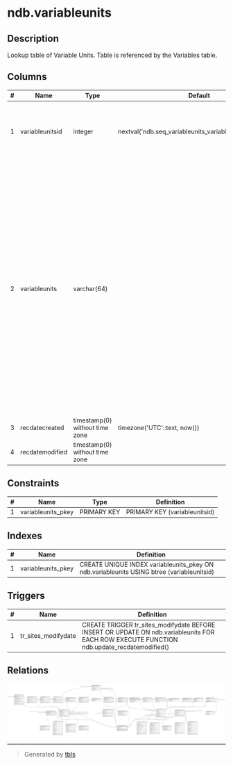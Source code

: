 # ndb.variableunits

## Description

Lookup table of Variable Units. Table is referenced by the Variables table.

## Columns

| # | Name            | Type                           | Default                                                    | Nullable | Children                                                                                                                                                                                                                                                                                                                                                                                  | Parents | Comment                                                                                                                                                                                                                                                                                                                                                                                                                                                                                      |
| - | --------------- | ------------------------------ | ---------------------------------------------------------- | -------- | ----------------------------------------------------------------------------------------------------------------------------------------------------------------------------------------------------------------------------------------------------------------------------------------------------------------------------------------------------------------------------------------- | ------- | -------------------------------------------------------------------------------------------------------------------------------------------------------------------------------------------------------------------------------------------------------------------------------------------------------------------------------------------------------------------------------------------------------------------------------------------------------------------------------------------- |
| 1 | variableunitsid | integer                        | nextval('ndb.seq_variableunits_variableunitsid'::regclass) | false    | [ndb.unitsdatasettypes](ndb.unitsdatasettypes.md) [ndb.variables](ndb.variables.md) [ndb.accumulationrates](ndb.accumulationrates.md) [ndb.analysisunitaltdepthscales](ndb.analysisunitaltdepthscales.md) [ndb.datauncertainties](ndb.datauncertainties.md) [ndb.speleothems](ndb.speleothems.md) [ndb.entitydripheight](ndb.entitydripheight.md) [ndb.entitycovers](ndb.entitycovers.md) |         | An arbitrary Variable Units identification number.                                                                                                                                                                                                                                                                                                                                                                                                                                           |
| 2 | variableunits   | varchar(64)                    |                                                            | false    |                                                                                                                                                                                                                                                                                                                                                                                           |         | The units of measurement. For fauna, these are «present/absent», «NISP» (Number of Individual Specimens), and «MNI» (Minimum Number of Individuals). For pollen, these are «NISP» (pollen counts) and «percent». Units for plant macrofossils include «present/absent» and «NISP», as well as a number of quantitative concentration measurements and semi-quantitative abundance measurements such as «1-5 scale». Examples of charcoal measurement units are «fragments/ml» and «µm^2/ml». |
| 3 | recdatecreated  | timestamp(0) without time zone | timezone('UTC'::text, now())                               | false    |                                                                                                                                                                                                                                                                                                                                                                                           |         |                                                                                                                                                                                                                                                                                                                                                                                                                                                                                              |
| 4 | recdatemodified | timestamp(0) without time zone |                                                            | false    |                                                                                                                                                                                                                                                                                                                                                                                           |         |                                                                                                                                                                                                                                                                                                                                                                                                                                                                                              |

## Constraints

| # | Name               | Type        | Definition                    |
| - | ------------------ | ----------- | ----------------------------- |
| 1 | variableunits_pkey | PRIMARY KEY | PRIMARY KEY (variableunitsid) |

## Indexes

| # | Name               | Definition                                                                                |
| - | ------------------ | ----------------------------------------------------------------------------------------- |
| 1 | variableunits_pkey | CREATE UNIQUE INDEX variableunits_pkey ON ndb.variableunits USING btree (variableunitsid) |

## Triggers

| # | Name                | Definition                                                                                                                                 |
| - | ------------------- | ------------------------------------------------------------------------------------------------------------------------------------------ |
| 1 | tr_sites_modifydate | CREATE TRIGGER tr_sites_modifydate BEFORE INSERT OR UPDATE ON ndb.variableunits FOR EACH ROW EXECUTE FUNCTION ndb.update_recdatemodified() |

## Relations

![er](ndb.variableunits.svg)

---

> Generated by [tbls](https://github.com/k1LoW/tbls)